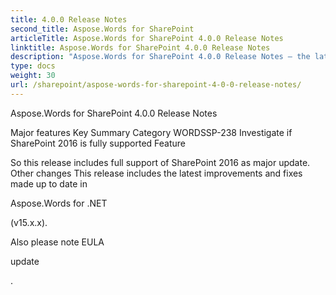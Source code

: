 ```yaml
---
title: 4.0.0 Release Notes
second_title: Aspose.Words for SharePoint
articleTitle: Aspose.Words for SharePoint 4.0.0 Release Notes
linktitle: Aspose.Words for SharePoint 4.0.0 Release Notes
description: "Aspose.Words for SharePoint 4.0.0 Release Notes – the latest updates and fixes."
type: docs
weight: 30
url: /sharepoint/aspose-words-for-sharepoint-4-0-0-release-notes/
---
```


Aspose.Words for SharePoint 4.0.0 Release Notes

Major features
Key Summary Category 
WORDSSP-238 Investigate if SharePoint 2016 is fully supported Feature

So this release includes full support of SharePoint 2016 as major update.
Other changes 
This release includes the latest improvements and fixes made up to date in

Aspose.Words for .NET

(v15.x.x).

Also please note EULA

update

.
